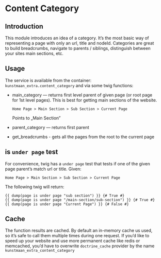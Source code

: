 # Content Category

## Introduction

This module introduces an idea of a category. It’s the most basic way of representing a
page with only an url, title and nodeId. Categories are great to build breadcrumbs, navigate
to parents / siblings, distinguish between your sites main sections, etc.

## Usage

The service is available from the container: `kunstmaan_extra.content_category` and via some twig functions:

 * main_category — returns first level parent of given page (or root page for 1st level pages).
    This is best for getting main sections of the website.

    ```
    Home Page > Main Section > Sub Section > Current Page
    ```

    Points to „Main Section”

 * parent_category — returns first parent
 * get_breadcrumbs - gets all the pages from the root to the current page

## is `under page` test

For convenience, twig has a `under page` test that tests if one of the given page parent’s match url or title. Given:

```
Home Page > Main Section > Sub Section > Current Page
```

The following twig will return:

```twig
{{ dump(page is under page "sub section") }} {# True #} 
{{ dump(page is under page "/main-section/sub-section") }} {# True #} 
{{ dump(page is under page "Current Page") }} {# False #} 
```

## Cache

The function results are cached. By default an in-memory cache us used, so it’s safe to call them multiple times during one request. If you’d like to speed up your website and use more permanent cache like redis or memcached, you’d have to overwrite `doctrine_cache` provider by the name `kunstmaan_extra_content_category`
